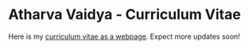 # Atharva Vaidya - Curriculum Vitae

Here is my [curriculum vitae as a webpage](https://atharvavaidya14.github.io). Expect more updates soon!